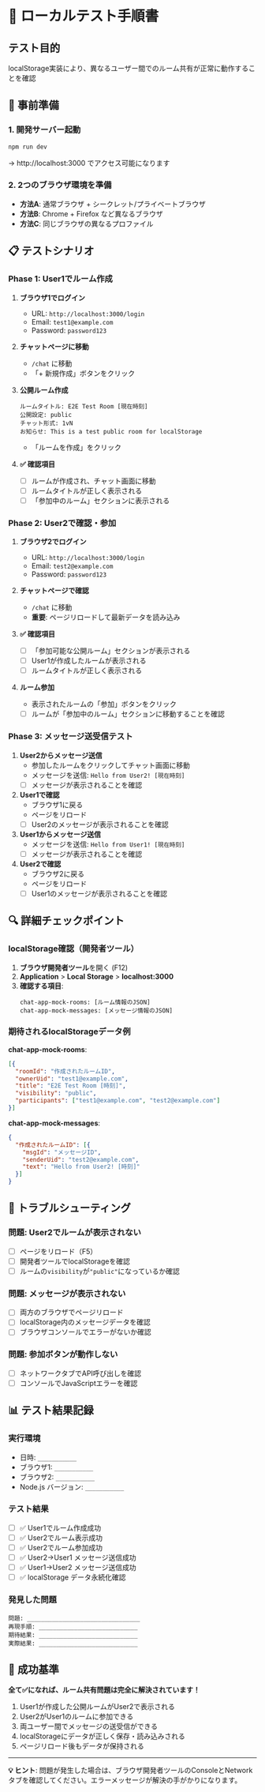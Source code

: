 # 🧪 ローカルテスト手順書

## **テスト目的**
localStorage実装により、異なるユーザー間でのルーム共有が正常に動作することを確認

## **🚀 事前準備**

### **1. 開発サーバー起動**
```bash
npm run dev
```
→ http://localhost:3000 でアクセス可能になります

### **2. 2つのブラウザ環境を準備**
- **方法A**: 通常ブラウザ + シークレット/プライベートブラウザ
- **方法B**: Chrome + Firefox など異なるブラウザ
- **方法C**: 同じブラウザの異なるプロファイル

## **📋 テストシナリオ**

### **Phase 1: User1でルーム作成**

1. **ブラウザ1でログイン**
   - URL: `http://localhost:3000/login`
   - Email: `test1@example.com`
   - Password: `password123`

2. **チャットページに移動**
   - `/chat` に移動
   - 「+ 新規作成」ボタンをクリック

3. **公開ルーム作成**
   ```
   ルームタイトル: E2E Test Room [現在時刻]
   公開設定: public
   チャット形式: 1vN  
   お知らせ: This is a test public room for localStorage
   ```
   - 「ルームを作成」をクリック

4. **✅ 確認項目**
   - [ ] ルームが作成され、チャット画面に移動
   - [ ] ルームタイトルが正しく表示される
   - [ ] 「参加中のルーム」セクションに表示される

### **Phase 2: User2で確認・参加**

1. **ブラウザ2でログイン**
   - URL: `http://localhost:3000/login`
   - Email: `test2@example.com`  
   - Password: `password123`

2. **チャットページで確認**
   - `/chat` に移動
   - **重要**: ページリロードして最新データを読み込み

3. **✅ 確認項目**
   - [ ] 「参加可能な公開ルーム」セクションが表示される
   - [ ] User1が作成したルームが表示される
   - [ ] ルームタイトルが正しく表示される

4. **ルーム参加**
   - 表示されたルームの「参加」ボタンをクリック
   - [ ] ルームが「参加中のルーム」セクションに移動することを確認

### **Phase 3: メッセージ送受信テスト**

1. **User2からメッセージ送信**
   - 参加したルームをクリックしてチャット画面に移動
   - メッセージを送信: `Hello from User2! [現在時刻]`
   - [ ] メッセージが表示されることを確認

2. **User1で確認**
   - ブラウザ1に戻る
   - ページをリロード
   - [ ] User2のメッセージが表示されることを確認

3. **User1からメッセージ送信**
   - メッセージを送信: `Hello from User1! [現在時刻]`
   - [ ] メッセージが表示されることを確認

4. **User2で確認**
   - ブラウザ2に戻る
   - ページをリロード
   - [ ] User1のメッセージが表示されることを確認

## **🔍 詳細チェックポイント**

### **localStorage確認（開発者ツール）**

1. **ブラウザ開発者ツール**を開く (F12)
2. **Application** > **Local Storage** > **localhost:3000**
3. **確認する項目**:
   ```
   chat-app-mock-rooms: [ルーム情報のJSON]
   chat-app-mock-messages: [メッセージ情報のJSON]
   ```

### **期待されるlocalStorageデータ例**

**chat-app-mock-rooms**:
```json
[{
  "roomId": "作成されたルームID",
  "ownerUid": "test1@example.com",
  "title": "E2E Test Room [時刻]",
  "visibility": "public",
  "participants": ["test1@example.com", "test2@example.com"]
}]
```

**chat-app-mock-messages**:
```json
{
  "作成されたルームID": [{
    "msgId": "メッセージID",
    "senderUid": "test2@example.com",
    "text": "Hello from User2! [時刻]"
  }]
}
```

## **🐛 トラブルシューティング**

### **問題: User2でルームが表示されない**
- [ ] ページをリロード（F5）
- [ ] 開発者ツールでlocalStorageを確認
- [ ] ルームの`visibility`が`"public"`になっているか確認

### **問題: メッセージが表示されない**
- [ ] 両方のブラウザでページリロード
- [ ] localStorage内のメッセージデータを確認
- [ ] ブラウザコンソールでエラーがないか確認

### **問題: 参加ボタンが動作しない**
- [ ] ネットワークタブでAPI呼び出しを確認
- [ ] コンソールでJavaScriptエラーを確認

## **📊 テスト結果記録**

### **実行環境**
- 日時: `___________`
- ブラウザ1: `___________`
- ブラウザ2: `___________`
- Node.js バージョン: `___________`

### **テスト結果**
- [ ] ✅ User1でルーム作成成功
- [ ] ✅ User2でルーム表示成功  
- [ ] ✅ User2でルーム参加成功
- [ ] ✅ User2→User1 メッセージ送信成功
- [ ] ✅ User1→User2 メッセージ送信成功
- [ ] ✅ localStorage データ永続化確認

### **発見した問題**
```
問題: ________________________________
再現手順: ____________________________
期待結果: ____________________________
実際結果: ____________________________
```

## **🎯 成功基準**

**全て✅になれば、ルーム共有問題は完全に解決されています！**

1. User1が作成した公開ルームがUser2で表示される
2. User2がUser1のルームに参加できる  
3. 両ユーザー間でメッセージの送受信ができる
4. localStorageにデータが正しく保存・読み込みされる
5. ページリロード後もデータが保持される

---

**💡 ヒント**: 問題が発生した場合は、ブラウザ開発者ツールのConsoleとNetworkタブを確認してください。エラーメッセージが解決の手がかりになります。